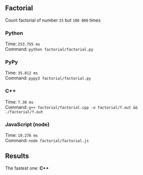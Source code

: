 ## Factorial
Count factorial of number `25` but `100 000` times

### Python
Time: `253.755 ms` <br>
Command: `python factorial/factorial.py`

### PyPy
Time: `35.812 ms` <br>
Command: `pypy3 factorial/factorial.py`

### C++
Time: `7.38 ms` <br>
Command: `g++ factorial/factorial.cpp -o factorial/f.out && ./factorial/f.out`

### JavaScript (node)
Time: `19.276 ms` <br>
Command: `node factorial/factorial.js`

## Results
The fastest one: **C++**